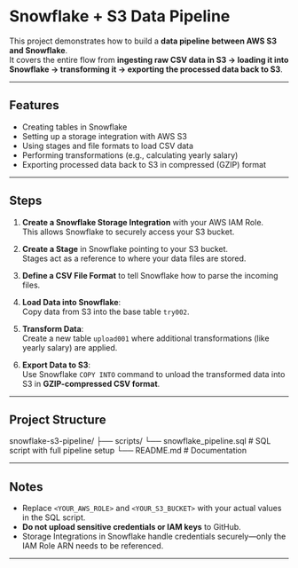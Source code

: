 # Snowflake + S3 Data Pipeline

This project demonstrates how to build a **data pipeline between AWS S3 and Snowflake**.  
It covers the entire flow from **ingesting raw CSV data in S3 → loading it into Snowflake → transforming it → exporting the processed data back to S3**.

---

## Features
- Creating tables in Snowflake
- Setting up a storage integration with AWS S3
- Using stages and file formats to load CSV data
- Performing transformations (e.g., calculating yearly salary)
- Exporting processed data back to S3 in compressed (GZIP) format

---

## Steps

1. **Create a Snowflake Storage Integration** with your AWS IAM Role.  
   This allows Snowflake to securely access your S3 bucket.

2. **Create a Stage** in Snowflake pointing to your S3 bucket.  
   Stages act as a reference to where your data files are stored.

3. **Define a CSV File Format** to tell Snowflake how to parse the incoming files.

4. **Load Data into Snowflake**:  
   Copy data from S3 into the base table `try002`.

5. **Transform Data**:  
   Create a new table `upload001` where additional transformations (like yearly salary) are applied.

6. **Export Data to S3**:  
   Use Snowflake `COPY INTO` command to unload the transformed data into S3 in **GZIP-compressed CSV format**.

---

## Project Structure
  snowflake-s3-pipeline/
  ├── scripts/
   └── snowflake_pipeline.sql # SQL script with full pipeline setup
  └── README.md # Documentation

---

## Notes
- Replace `<YOUR_AWS_ROLE>` and `<YOUR_S3_BUCKET>` with your actual values in the SQL script.
- **Do not upload sensitive credentials or IAM keys** to GitHub.
- Storage Integrations in Snowflake handle credentials securely—only the IAM Role ARN needs to be referenced.

---
